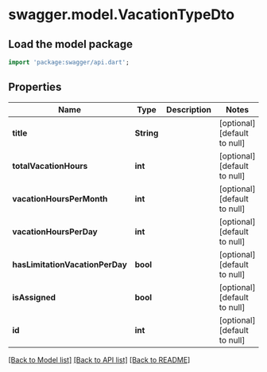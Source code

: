 # swagger.model.VacationTypeDto

## Load the model package
```dart
import 'package:swagger/api.dart';
```

## Properties
Name | Type | Description | Notes
------------ | ------------- | ------------- | -------------
**title** | **String** |  | [optional] [default to null]
**totalVacationHours** | **int** |  | [optional] [default to null]
**vacationHoursPerMonth** | **int** |  | [optional] [default to null]
**vacationHoursPerDay** | **int** |  | [optional] [default to null]
**hasLimitationVacationPerDay** | **bool** |  | [optional] [default to null]
**isAssigned** | **bool** |  | [optional] [default to null]
**id** | **int** |  | [optional] [default to null]

[[Back to Model list]](../README.md#documentation-for-models) [[Back to API list]](../README.md#documentation-for-api-endpoints) [[Back to README]](../README.md)


